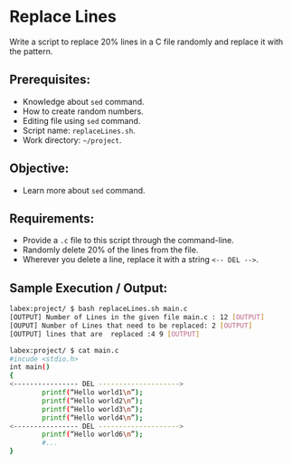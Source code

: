 # Replace Lines

Write a script to replace 20% lines in a C file randomly and replace it with the pattern.

## Prerequisites:

- Knowledge about `sed` command.
- How to create random numbers.
- Editing file using `sed` command.
- Script name: `replaceLines.sh`.
- Work directory: `~/project`.

## Objective:

- Learn more about `sed` command.

## Requirements:

- Provide a `.c` file to this script through the command-line.
- Randomly delete 20% of the lines from the file.
- Wherever you delete a line, replace it with a string `<-- DEL -->`.

## Sample Execution / Output:

```bash
labex:project/ $ bash replaceLines.sh main.c
[OUTPUT] Number of Lines in the given file main.c : 12 [OUTPUT]
[OUPUT] Number of Lines that need to be replaced: 2 [OUTPUT]
[OUTPUT] lines that are  replaced :4 9 [OUTPUT]
```

```bash
labex:project/ $ cat main.c 
#incude <stdio.h>
int main()
{
<---------------- DEL -------------------->
        printf(“Hello world1\n”);
        printf(“Hello world2\n”);
        printf(“Hello world3\n”);
        printf(“Hello world4\n”);
<---------------- DEL -------------------->
        printf(“Hello world6\n”);
        #...
}
```

